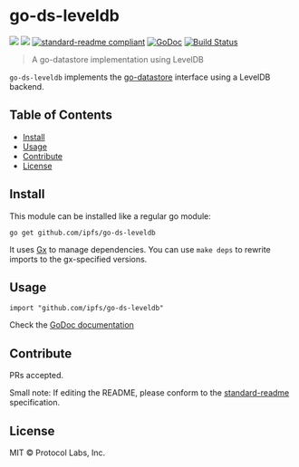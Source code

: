 # go-ds-leveldb

[![](https://img.shields.io/badge/made%20by-Protocol%20Labs-blue.svg?style=flat-square)](http://ipn.io)
[![](https://img.shields.io/badge/project-MEFS-blue.svg?style=flat-square)](http://ipfs.io/)
[![standard-readme compliant](https://img.shields.io/badge/standard--readme-OK-green.svg?style=flat-square)](https://github.com/RichardLitt/standard-readme)
[![GoDoc](https://godoc.org/github.com/ipfs/go-ds-leveldb?status.svg)](https://godoc.org/github.com/ipfs/go-ds-leveldb)
[![Build Status](https://travis-ci.org/ipfs/go-ds-leveldb.svg?branch=master)](https://travis-ci.org/ipfs/go-ds-leveldb)

> A go-datastore implementation using LevelDB

`go-ds-leveldb` implements the [go-datastore](https://github.com/memoio/go-mefs/source/go-datastore) interface using a LevelDB backend.

## Table of Contents

- [Install](#install)
- [Usage](#usage)
- [Contribute](#contribute)
- [License](#license)

## Install

This module can be installed like a regular go module:

```
go get github.com/ipfs/go-ds-leveldb
```

It uses [Gx](https://github.com/whyrusleeping/gx) to manage dependencies. You can use `make deps` to rewrite imports to the gx-specified versions.

## Usage

```
import "github.com/ipfs/go-ds-leveldb"
```

Check the [GoDoc documentation](https://godoc.org/github.com/ipfs/go-ds-leveldb)


## Contribute

PRs accepted.

Small note: If editing the README, please conform to the [standard-readme](https://github.com/RichardLitt/standard-readme) specification.

## License

MIT © Protocol Labs, Inc.
